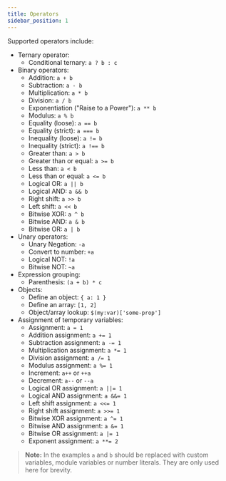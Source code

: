 ```yaml
---
title: Operators
sidebar_position: 1
---
```


Supported operators include:

- Ternary operator:
  - Conditional ternary: `a ? b : c`
- Binary operators:
  - Addition: `a + b`
  - Subtraction: `a - b`
  - Multiplication: `a * b`
  - Division: `a / b`
  - Exponentiation ("Raise to a Power"): `a ** b`
  - Modulus: `a % b`
  - Equality (loose): `a == b`
  - Equality (strict): `a === b`
  - Inequality (loose): `a != b`
  - Inequality (strict): `a !== b`
  - Greater than: `a > b`
  - Greater than or equal: `a >= b`
  - Less than: `a < b`
  - Less than or equal: `a <= b`
  - Logical OR: `a || b`
  - Logical AND: `a && b`
  - Right shift: `a >> b`
  - Left shift: `a << b`
  - Bitwise XOR: `a ^ b`
  - Bitwise AND: `a & b`
  - Bitwise OR: `a | b`
- Unary operators:
  - Unary Negation: `-a`
  - Convert to number: `+a`
  - Logical NOT: `!a`
  - Bitwise NOT: `~a`
- Expression grouping:
  - Parenthesis: `(a + b) * c`
- Objects:
  - Define an object: `{ a: 1 }`
  - Define an array: `[1, 2]`
  - Object/array lookup: `$(my:var)['some-prop']`
- Assignment of temporary variables:
  - Assignment: `a = 1`
  - Addition assignment: `a += 1`
  - Subtraction assignment: `a -= 1`
  - Multiplication assignment: `a *= 1`
  - Division assignment: `a /= 1`
  - Modulus assignment: `a %= 1`
  - Increment: `a++` or `++a`
  - Decrement: `a--` or `--a`
  - Logical OR assignment: `a ||= 1`
  - Logical AND assignment: `a &&= 1`
  - Left shift assignment: `a <<= 1`
  - Right shift assignment: `a >>= 1`
  - Bitwise XOR assignment: `a ^= 1`
  - Bitwise AND assignment: `a &= 1`
  - Bitwise OR assignment: `a |= 1`
  - Exponent assignment: `a **= 2`

> **Note:** In the examples `a` and `b` should be replaced with custom variables, module variables or number literals. They are only used here for brevity.
